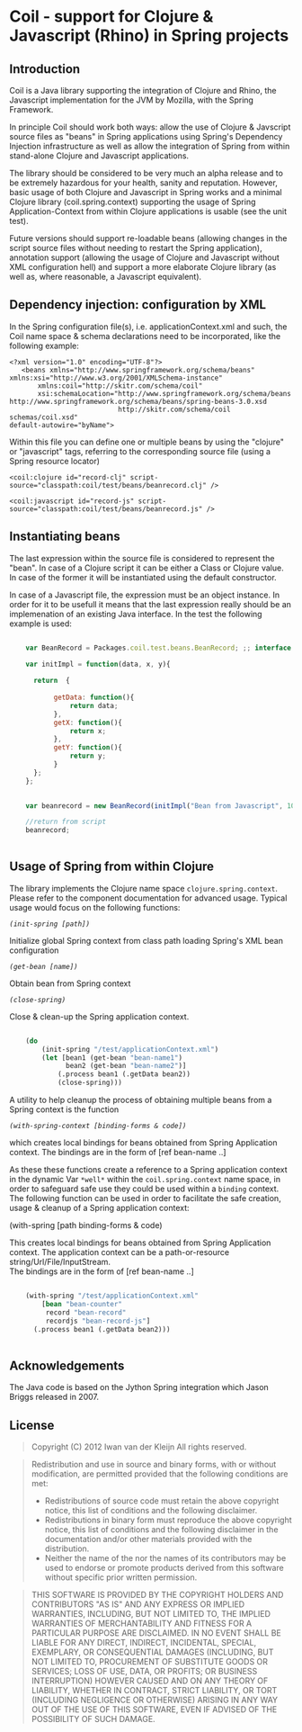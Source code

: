 Coil - support for Clojure & Javascript (Rhino) in Spring projects
==================================================================

Introduction
------------

Coil is a Java library supporting the integration of Clojure and Rhino, the Javascript
implementation for the JVM by Mozilla, with the Spring Framework.

In principle Coil should work both ways: allow the use of Clojure & Javscript source files as
"beans" in Spring applications using Spring's Dependency Injection infrastructure as well as allow
the integration of Spring from within stand-alone Clojure and Javascript applications.

The library should be considered to be very much an alpha release and to be extremely hazardous for
your health, sanity and reputation. However, basic usage of both Clojure and Javascript in Spring
works and a minimal Clojure library (coil.spring.context) supporting the usage of Spring
Application-Context from within Clojure applications is usable (see the unit test).

Future versions should support re-loadable beans (allowing changes in the script source files without
needing to restart the Spring application), annotation support (allowing the usage of Clojure and
Javascript without XML configuration hell) and support a more elaborate Clojure library (as well as,
where reasonable, a Javascript equivalent).


Dependency injection: configuration by XML
------------------------------------------

In the Spring configuration file(s), i.e. applicationContext.xml and such, the Coil name space &
schema declarations need to be incorporated, like the following example:

    <?xml version="1.0" encoding="UTF-8"?>
       <beans xmlns="http://www.springframework.org/schema/beans" xmlns:xsi="http://www.w3.org/2001/XMLSchema-instance"
           xmlns:coil="http://skitr.com/schema/coil"
           xsi:schemaLocation="http://www.springframework.org/schema/beans http://www.springframework.org/schema/beans/spring-beans-3.0.xsd 
                               http://skitr.com/schema/coil schemas/coil.xsd"
    default-autowire="byName">
    
    
Within this file you can define one or multiple beans by using the "clojure" or "javascript" tags,
referring to the corresponding source file (using a Spring resource locator)
    
    
    <coil:clojure id="record-clj" script-source="classpath:coil/test/beans/beanrecord.clj" />

    <coil:javascript id="record-js" script-source="classpath:coil/test/beans/beanrecord.js" />


Instantiating beans
-------------------

The last expression within the source file is considered to represent the "bean". In case of a
Clojure script it can be either a Class or Clojure value. In case of the former it will be
instantiated using the default constructor.

In case of a Javascript file, the expression must be an object instance. In order for it to be
usefull it means that the last expression really should be an implemenation of an existing Java
interface. In the test the following example is used:


```javascript

    var BeanRecord = Packages.coil.test.beans.BeanRecord; ;; interface within test package

    var initImpl = function(data, x, y){
    
      return  {
	
           getData: function(){
               return data;
           },
           getX: function(){
               return x;
           },
           getY: function(){
               return y;
           }
      };
    };
    

    var beanrecord = new BeanRecord(initImpl("Bean from Javascript", 10, 10.001));

    //return from script
    beanrecord;
    
```


Usage of Spring from within Clojure
------------------------------------

The library implements the Clojure name space `clojure.spring.context`. Please refer to the component
documentation for advanced usage. Typical usage would focus on the following functions:


*`(init-spring [path])`*
    
Initialize global Spring context from class path loading Spring's XML bean configuration

*`(get-bean [name])`*

Obtain bean from Spring context

*`(close-spring)`*

Close & clean-up the Spring application context.

```clojure

    (do 
        (init-spring "/test/applicationContext.xml")
        (let [bean1 (get-bean "bean-name1")
              bean2 (get-bean "bean-name2")]        
            (.process bean1 (.getData bean2))
            (close-spring)))

```

A utility to help cleanup the process of obtaining multiple beans from a Spring context is the function

*`(with-spring-context [binding-forms & code])`*


which creates local bindings for beans obtained from Spring Application context. The bindings are in the
  form of [ref bean-name ..]


As these these functions create a reference to a Spring application context in the dynamic Var
`*well*` within the `coil.spring.context` name space, in order to safeguard safe use they could be
used within a `binding` context. The following function can be used in order to facilitate the safe
creation, usage & cleanup of a Spring application context:

(with-spring [path binding-forms & code)

This creates local bindings for beans obtained from Spring Application context. The application context can be a path-or-resource string/Url/File/InputStream.  
The bindings are in the form of [ref bean-name ..]

```clojure

    (with-spring "/test/applicationContext.xml"
        [bean "bean-counter"
         record "bean-record"
         recordjs "bean-record-js"]    
      (.process bean1 (.getData bean2)))
      
```

Acknowledgements
---------------
The Java code is based on the Jython Spring integration which Jason Briggs released in 2007.


License
-------

> Copyright (C) 2012 Iwan van der Kleijn
> All rights reserved.

> Redistribution and use in source and binary forms, with or without
> modification, are permitted provided that the following conditions are met:
>    * Redistributions of source code must retain the above copyright
>      notice, this list of conditions and the following disclaimer.
>    * Redistributions in binary form must reproduce the above copyright
>      notice, this list of conditions and the following disclaimer in the
>      documentation and/or other materials provided with the distribution.
>    * Neither the name of the <organization> nor the
>      names of its contributors may be used to endorse or promote products
>      derived from this software without specific prior written permission.

> THIS SOFTWARE IS PROVIDED BY THE COPYRIGHT HOLDERS AND CONTRIBUTORS "AS IS" AND
> ANY EXPRESS OR IMPLIED WARRANTIES, INCLUDING, BUT NOT LIMITED TO, THE IMPLIED
> WARRANTIES OF MERCHANTABILITY AND FITNESS FOR A PARTICULAR PURPOSE ARE
> DISCLAIMED. IN NO EVENT SHALL <COPYRIGHT HOLDER> BE LIABLE FOR ANY
> DIRECT, INDIRECT, INCIDENTAL, SPECIAL, EXEMPLARY, OR CONSEQUENTIAL DAMAGES
> (INCLUDING, BUT NOT LIMITED TO, PROCUREMENT OF SUBSTITUTE GOODS OR SERVICES;
> LOSS OF USE, DATA, OR PROFITS; OR BUSINESS INTERRUPTION) HOWEVER CAUSED AND
> ON ANY THEORY OF LIABILITY, WHETHER IN CONTRACT, STRICT LIABILITY, OR TORT
> (INCLUDING NEGLIGENCE OR OTHERWISE) ARISING IN ANY WAY OUT OF THE USE OF THIS
> SOFTWARE, EVEN IF ADVISED OF THE POSSIBILITY OF SUCH DAMAGE.
